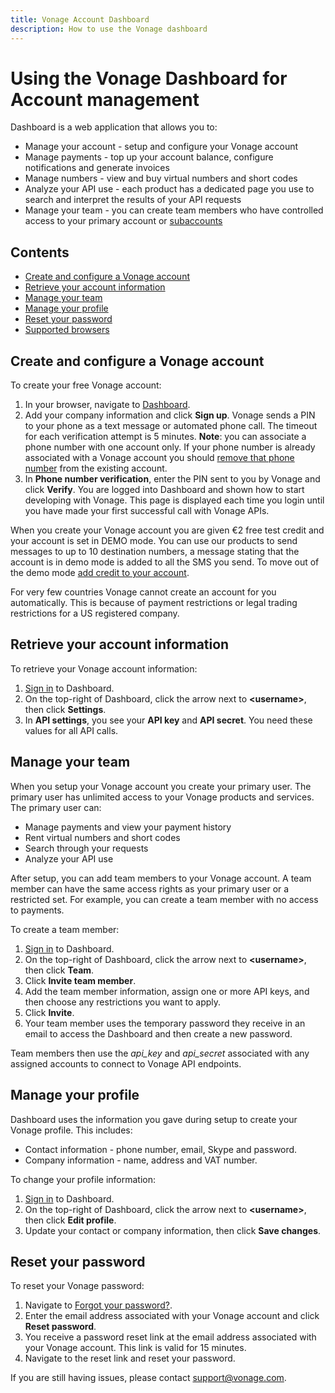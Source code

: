 ```yaml
---
title: Vonage Account Dashboard
description: How to use the Vonage dashboard
---
```


# Using the Vonage Dashboard for Account management

Dashboard is a web application that allows you to:

* Manage your account - setup and configure your Vonage account
* Manage payments - top up your account balance, configure notifications and generate invoices
* Manage numbers - view and buy virtual numbers and short codes
* Analyze your API use - each product has a dedicated page you use to search and interpret the results of your API requests
* Manage your team - you can create team members who have controlled access to your primary account or [subaccounts](/account/subaccounts/overview)

## Contents

* [Create and configure a Vonage account](#create-and-configure-a-vonage-account)
* [Retrieve your account information](#retrieve-your-account-information)
* [Manage your team](#manage-team)
* [Manage your profile](#manage-your-profile)
* [Reset your password](#reset-your-password)
* [Supported browsers](#supported-browsers)

## Create and configure a Vonage account

To create your free Vonage account:

1. In your browser, navigate to [Dashboard](https://ui.idp.vonage.com/ui/auth/registration?icid=tryitfree_adpdocs_nexmodashbdfreetrialsignup_inpagelink).
2. Add  your company information and click **Sign up**.
   Vonage sends a PIN to your phone as a text message or automated phone call. The timeout for each verification attempt is 5 minutes.
   **Note**: you can associate a phone number with one account only. If your phone number is already associated with a Vonage account you should [remove that phone number](#manage-your-profile) from the existing account.
3. In **Phone number verification**, enter the PIN sent to you by Vonage and click **Verify**.
  You are logged into Dashboard and shown how to start developing with Vonage. This page is displayed each time you login until you have made your first successful call with Vonage APIs.

When you create your Vonage account you are given €2 free test credit and your account is set in DEMO mode. You can use our products to send messages to up to 10 destination numbers, a message stating that the account is in demo mode is added to all the SMS you send. To move out of the demo mode [add credit to your account](/numbers/guides/payments#add-a-payment-method).

For very few countries Vonage cannot create an account for you automatically. This is because of payment restrictions or legal trading restrictions for a US registered company.

## Retrieve your account information

To retrieve your Vonage account information:

1. [Sign in](https://dashboard.nexmo.com/sign-in) to Dashboard.
2. On the top-right of Dashboard, click the arrow next to **&lt;username>**, then click **Settings**.
3. In **API settings**, you see your **API key** and **API secret**. You need these values for all API calls.

## Manage your team

When you setup your Vonage account you create your primary user. The primary user has unlimited access to your Vonage products and services. The primary user can:

* Manage payments and view your payment history
* Rent virtual numbers and short codes
* Search through your requests
* Analyze your API use

After setup, you can add team members to your Vonage account. A team member can have the same access rights as your primary user or a restricted set. For example, you can create a team member with no access to payments.

To create a team member:

1. [Sign in](https://dashboard.nexmo.com/sign-in) to Dashboard.
2. On the top-right of Dashboard, click the arrow next to **&lt;username>**, then click **Team**.
3. Click **Invite team member**.
4. Add the team member information, assign one or more API keys, and then choose any restrictions you want to apply.
5. Click **Invite**.
6. Your team member uses the temporary password they receive in an email to access the Dashboard and then create a new password.

Team members then use the *api_key* and *api_secret* associated with any assigned accounts to connect to Vonage API endpoints.

## Manage your profile

Dashboard uses the information you gave during setup to create your Vonage profile. This includes:

* Contact information - phone number, email, Skype and password.
* Company information - name, address and VAT number.

To change your profile information:

1. [Sign in](https://dashboard.nexmo.com/sign-in) to Dashboard.
2. On the top-right of Dashboard, click the arrow next to **&lt;username>**, then click **Edit profile**.
3. Update your contact or company information, then click **Save changes**.

## Reset your password

To reset your Vonage password:

1. Navigate to [Forgot your password?](https://dashboard.nexmo.com/forgot-password).
2. Enter the email address associated with your Vonage account and click **Reset password**.
3. You receive a password reset link at the email address associated with your Vonage account. This link is valid for 15 minutes.
4. Navigate to the reset link and reset your password.

If you are still having issues, please contact <support@vonage.com>.
